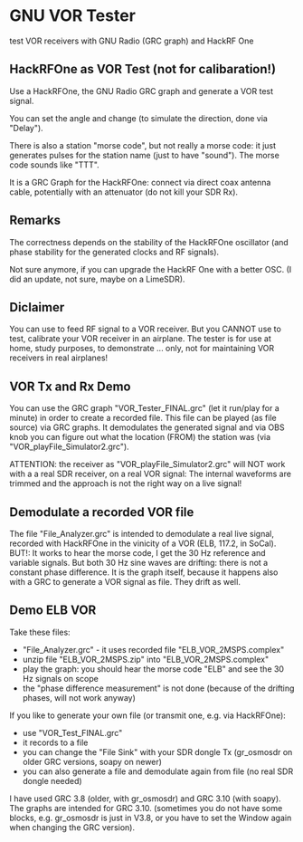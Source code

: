 # GNU VOR Tester
 test VOR receivers with GNU Radio (GRC graph) and HackRF One

## HackRFOne as VOR Test (not for calibaration!)
Use a HackRFOne, the GNU Radio GRC graph and generate a VOR test signal.

You can set the angle and change (to simulate the direction, done via "Delay").

There is also a station "morse code", but not really a morse code: it just
generates pulses for the station name (just to have "sound").
The morse code sounds like "TTT".

It is a GRC Graph for the HackRFOne:
connect via direct coax antenna cable, potentially with an attenuator (do not kill your SDR Rx).

## Remarks
The correctness depends on the stability of the HackRFOne oscillator
(and phase stability for the generated clocks and RF signals).

Not sure anymore, if you can upgrade the HackRF One with a better OSC.
(I did an update, not sure, maybe on a LimeSDR).

## Diclaimer
You can use to feed RF signal to a VOR receiver.
But you CANNOT use to test, calibrate your VOR receiver in an airplane.
The tester is for use at home, study purposes, to demonstrate ... only, not for maintaining
VOR receivers in real airplanes!

## VOR Tx and Rx Demo
You can use the GRC graph "VOR_Tester_FINAL.grc" (let it run/play for a minute)
in order to create a recorded file.
This file can be played (as file source) via GRC graphs.
It demodulates the generated signal and via OBS knob you can figure out
what the location (FROM) the station was (via "VOR_playFile_Simulator2.grc").

ATTENTION: the receiver as "VOR_playFile_Simulator2.grc" will NOT work with a
a real SDR receiver, on a real VOR signal:
The internal waveforms are trimmed and the approach is not the right way on a live signal!

## Demodulate a recorded VOR file
The file "File_Analyzer.grc" is intended to demodulate a real live signal,
recorded with HackRFOne in the vinicity of a VOR (ELB, 117.2, in SoCal).
BUT!:
It works to hear the morse code, I get the 30 Hz reference and variable signals. But both 30 Hz sine waves are drifting: there is not a constant phase difference.
It is the graph itself, because it happens also with a GRC to generate a VOR signal as file. They drift as well.

## Demo ELB VOR
Take these files:
* "File_Analyzer.grc" - it uses recorded file "ELB_VOR_2MSPS.complex"
* unzip file "ELB_VOR_2MSPS.zip" into "ELB_VOR_2MSPS.complex"
* play the graph: you should hear the morse code "ELB" and see the 30 Hz signals on scope
* the "phase difference measurement" is not done (because of the drifting phases, will not work anyway)

If you like to generate your own file (or transmit one, e.g. via HackRFOne):
* use "VOR_Test_FINAL.grc"
* it records to a file
* you can change the "File Sink" with your SDR dongle Tx (gr_osmosdr on older GRC versions, soapy on newer)
* you can also generate a file and demodulate again from file (no real SDR dongle needed)

I have used GRC 3.8 (older, with gr_osmosdr) and GRC 3.10 (with soapy). The graphs are intended for GRC 3.10.
(sometimes you do not have some blocks, e.g. gr_osmosdr is just in V3.8, or you have to set the Window again when changing the
GRC version).

